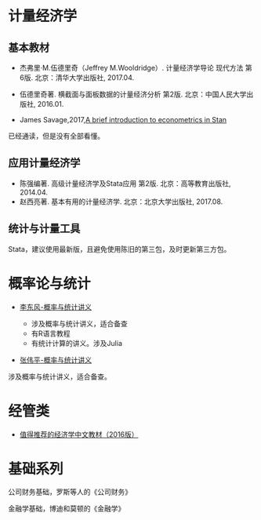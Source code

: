 # 计量经济学

## 基本教材
- 杰弗里·M.伍德里奇（Jeffrey M.Wooldridge）. 计量经济学导论 现代方法 第6版. 北京：清华大学出版社, 2017.04.
- 伍德里奇著. 横截面与面板数据的计量经济分析 第2版. 北京：中国人民大学出版社, 2016.01.

- James Savage,2017,[A brief introduction to econometrics in Stan](https://khakieconomics.github.io/stanecon_short_course/Shortcourse.pdf)

已经通读，但是没有全部看懂。


## 应用计量经济学
- 陈强编著. 高级计量经济学及Stata应用 第2版. 北京：高等教育出版社, 2014.04.
- 赵西亮著. 基本有用的计量经济学. 北京：北京大学出版社, 2017.08.

## 统计与计量工具
Stata，建议使用最新版，且避免使用陈旧的第三包，及时更新第三方包。

# 概率论与统计
- [李东风-概率与统计讲义](http://www.math.pku.edu.cn/teachers/lidf/)
    - 涉及概率与统计讲义，适合备查
    - 有R语言教程
    - 有统计计算的讲义。涉及Julia

- [张伟平-概率与统计讲义](http://staff.ustc.edu.cn/~zwp/teach.htm)

涉及概率与统计讲义，适合备查。

# 经管类
- [值得推荐的经济学中文教材（2016版）](http://www.niehuihua.com/a/jiaoxue/389.html)

# 基础系列
公司财务基础，罗斯等人的《公司财务》

金融学基础，博迪和莫顿的《金融学》



